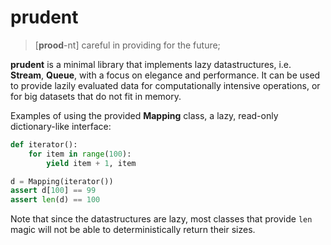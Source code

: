 prudent
=======

> [**prood**-nt] careful in providing for the future;

**prudent** is a minimal library that implements
lazy datastructures, i.e. **Stream**, **Queue**,
with a focus on elegance and performance. It can
be used to provide lazily evaluated data for
computationally intensive operations, or for big
datasets that do not fit in memory.

Examples of using the provided **Mapping** class, a
lazy, read-only dictionary-like interface:

```python
def iterator():
    for item in range(100):
        yield item + 1, item

d = Mapping(iterator())
assert d[100] == 99
assert len(d) == 100
```

Note that since the datastructures are lazy, most
classes that provide ``len`` magic will not be able
to deterministically return their sizes.
